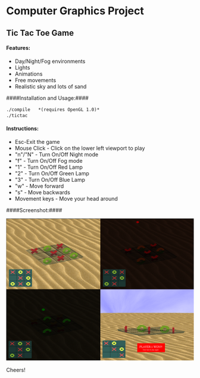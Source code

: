 Computer Graphics Project
===================================
Tic Tac Toe Game
-------------

#### Features: ####
* Day/Night/Fog environments
* Lights
* Animations
* Free movements
* Realistic sky and lots of sand

####Installation and Usage:####

    ./compile	*(requires OpenGL 1.0)*	
    ./tictac

#### Instructions: ####

* Esc-Exit the game
* Mouse Click - Click on the lower left viewport to play
* "n"/"N" - Turn On/Off Night mode
* "f" - Turn On/Off Fog mode
* "1" - Turn On/Off Red Lamp 
* "2" - Turn On/Off Green Lamp
* "3" - Turn On/Off Blue Lamp
* "w" - Move forward
* "s" - Move backwards
* Movement keys - Move your head around

####Screenshot:####
<p align="center">
  <img src="https://github.com/AlexPnt/Tic-Tac-Toe/raw/master/screens/tictactoe.png"/>
</p>

Cheers!

